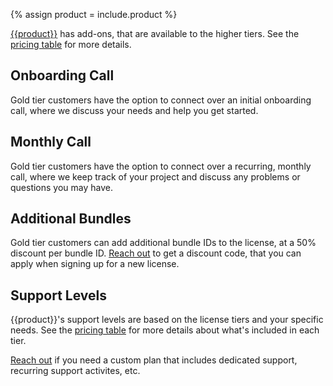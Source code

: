 {% assign product = include.product %}


[{{product}}]({{include.url}}) has add-ons, that are available to the higher tiers. See the [pricing table]({{include.url}}) for more details.


## Onboarding Call

Gold tier customers have the option to connect over an initial onboarding call, where we discuss your needs and help you get started.


## Monthly Call

Gold tier customers have the option to connect over a recurring, monthly call, where we keep track of your project and discuss any problems or questions you may have.


## Additional Bundles

Gold tier customers can add additional bundle IDs to the license, at a 50% discount per bundle ID. [Reach out]({{page.email_url}}) to get a discount code, that you can apply when signing up for a new license.


## Support Levels

{{product}}'s support levels are based on the license tiers and your specific needs. See the [pricing table]({{include.url}}) for more details about what's included in each tier.

[Reach out]({{page.email_url}}) if you need a custom plan that includes dedicated support, recurring support activites, etc.
